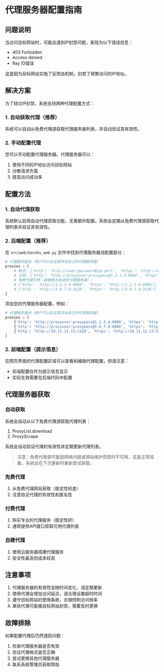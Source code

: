 # 代理服务器配置指南

## 问题说明

当访问目标网站时，可能会遇到IP封禁问题，表现为以下错误信息：
- 403 Forbidden
- Access denied
- Ray ID错误

这是因为目标网站实施了反爬虫机制，封禁了频繁访问的IP地址。

## 解决方案

为了绕过IP封禁，系统支持两种代理配置方式：

### 1. 自动获取代理（推荐）
系统可以自动从免费代理源获取代理服务器列表，并自动验证其有效性。

### 2. 手动配置代理
您可以手动配置代理服务器。代理服务器可以：
1. 使用不同的IP地址访问目标网站
2. 分散请求负载
3. 提高访问成功率

## 配置方法

### 1. 自动代理获取
系统默认启用自动代理获取功能，无需额外配置。系统会定期从免费代理源获取代理列表并验证其有效性。

### 2. 后端配置（推荐）

在 `src/web/banzhu_web.py` 文件中找到代理服务器池配置部分：

```python
# 代理服务器池（用户可以在这里添加自己的代理服务器）
proxies = [
    # 格式: {'http': 'http://user:password@ip:port', 'https': 'http://user:password@ip:port'}
    # 示例: {'http': 'http://proxyuser:proxypass@1.2.3.4:8080', 'https': 'http://proxyuser:proxypass@1.2.3.4:8080'}
    # 免费代理示例（请替换为有效的代理服务器）:
    # {'http': 'http://1.2.3.4:8080', 'https': 'http://1.2.3.4:8080'},
    # {'http': 'http://5.6.7.8:3128', 'https': 'http://5.6.7.8:3128'}
]
```

添加您的代理服务器配置，例如：

```python
# 代理服务器池（用户可以在这里添加自己的代理服务器）
proxies = [
    {'http': 'http://proxyuser:proxypass@1.2.3.4:8080', 'https': 'http://proxyuser:proxypass@1.2.3.4:8080'},
    {'http': 'http://proxyuser:proxypass@5.6.7.8:8080', 'https': 'http://proxyuser:proxypass@5.6.7.8:8080'},
    {'http': 'http://10.11.12.13:3128', 'https': 'http://10.11.12.13:3128'}
]
```

### 2. 前端配置（提示信息）

在网页界面的代理配置区域可以查看和编辑代理配置，但请注意：
- 前端配置仅作为提示信息显示
- 实际生效需要在后端代码中配置

## 代理服务器获取

### 自动获取
系统会自动从以下免费代理源获取代理列表：
1. ProxyList.download
2. ProxyScrape

系统会自动验证代理的有效性并定期更新代理列表。

> 注意：免费代理源可能因网络问题或源站维护而暂时不可用，这是正常现象。系统会在下次更新时重新尝试获取。

### 免费代理
1. 从免费代理网站获取（稳定性较差）
2. 注意验证代理的有效性和匿名性

### 付费代理
1. 购买专业的代理服务（稳定性好）
2. 通常提供API接口获取可用代理列表

### 自建代理
1. 使用云服务器搭建代理服务
2. 安全性最高但成本较高

## 注意事项

1. 代理服务器的有效性会随时间变化，请定期更新
2. 使用代理会增加访问延迟，请合理设置超时时间
3. 遵守目标网站的使用条款，合理控制访问频率
4. 某些代理可能被目标网站封禁，需要及时更换

## 故障排除

如果配置代理后仍然遇到问题：
1. 检查代理服务器是否有效
2. 验证代理格式是否正确
3. 尝试更换其他代理服务器
4. 联系系统管理员获取帮助